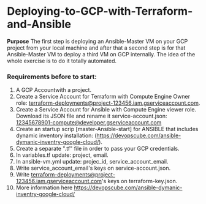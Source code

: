 # Deploying-to-GCP-with-Terraform-and-Ansible

**Purpose** The first step is deploying an Ansible-Master VM on your GCP project from your local machine and after that a second step is for that Ansible-Master VM to deploy a third VM on GCP internally. The idea of the whole exercise is to do it totally automated.

### Requirements before to start:

1. A GCP Accountwith a project.
2. Create a Service Account for Terraform with Compute Engine Owner role: terraform-deployments@project-123456.iam.gserviceaccount.com.
3. Create a Service Account for Ansible with Compute Engine viewer role. Download its JSON file and rename it service-account.json: 12345678901-compute@developer.gserviceaccount.com
4. Create an startup scrip [master-Ansible-start] for ANSIBLE that includes dynamic inventory installation: (https://devopscube.com/ansible-dymanic-inventry-google-cloud/).
5. Create a separate ".tf" file in order to pass your GCP credentials.
6. In variables.tf update: project, email.
7. In ansible-vm.yml update: projec_id, service_account_email.
8. Write service_account_email's keys on service-account.json.
9. Write terraform-deployments@project-123456.iam.gserviceaccount.com's keys on terraform-key.json.
10. More information here https://devopscube.com/ansible-dymanic-inventry-google-cloud/ 
